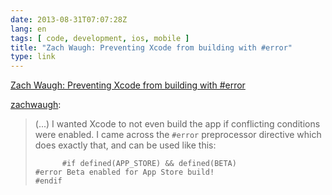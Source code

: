 ```yaml
---
date: 2013-08-31T07:07:28Z
lang: en
tags: [ code, development, ios, mobile ]
title: "Zach Waugh: Preventing Xcode from building with #error"
type: link
---
```


[Zach Waugh: Preventing Xcode from building with
#error](http://blog.zachwaugh.com/post/59312562596/preventing-xcode-from-building-with-error)

[zachwaugh](http://blog.zachwaugh.com/post/59312562596/preventing-xcode-from-building-with-error):

> (...) I wanted Xcode to not even build the app if conflicting
> conditions were enabled. I came across the ` #error ` preprocessor
> directive which does exactly that, and can be used like this:
>
>           #if defined(APP_STORE) && defined(BETA)
>     #error Beta enabled for App Store build!
>     #endif
>          

